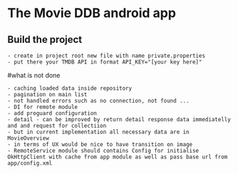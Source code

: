 # The Movie DDB android app

## Build the project

    - create in project root new file with name private.properties
    - put there your TMDB API in format API_KEY="[your key here]"


#what is not done

    - caching loaded data inside repository
    - pagination on main list
    - not handled errors such as no connection, not found ...
    - DI for remote module
    - add proguard configuration
    - detail - can be improved by return detail response data immediatelly and and request for collectiion
    - but in current implementation all necessary data are in MovieOverview
    - in terms of UX would be nice to have transition on image
    - RemoteService module should contains Config for initialise OkHttpClient with cache from app module as well as pass base url from app/config.xml